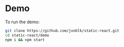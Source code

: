 
# Demo

To run the demo:

```sh
git clone https://github.com/jxnblk/static-react.git
cd static-react/demo
npm i && npm start
```

